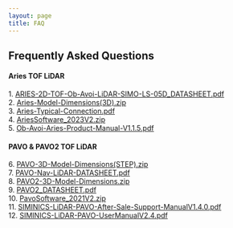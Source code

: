 ```yaml
---
layout: page
title: FAQ
---
```

<div class="col-lg-12 text-center">
	<h2 class="section-heading text-uppercase">Frequently Asked Questions</h2>
</div>

<div class="col-lg-6 text-center">
	<h4 class="section-heading text-uppercase">Aries TOF LiDAR</h4>
</div>
<div style="text-align: left;">
    1. <a href="https://download.siminics.shop/ARIES-2D-TOF-Ob-Avoi-LiDAR-SIMO-LS-05D_DATASHEET.pdf">ARIES-2D-TOF-Ob-Avoi-LiDAR-SIMO-LS-05D_DATASHEET.pdf</a><br>
    2. <a href="https://download.siminics.shop/Aries-Model-Dimensions(3D).zip">Aries-Model-Dimensions(3D).zip</a><br>
    3. <a href="https://download.siminics.shop/Aries-Typical-Connection.pdf">Aries-Typical-Connection.pdf</a><br>
    4. <a href="https://download.siminics.shop/AriesSoftware_2023V2.zip">AriesSoftware_2023V2.zip</a><br>
    5. <a href="https://download.siminics.shop/Ob-Avoi-Aries-Product-Manual-V1.1.5.pdf">Ob-Avoi-Aries-Product-Manual-V1.1.5.pdf</a><br>
</div>
<div class="col-lg-6 text-center">
	<h4 class="section-heading text-uppercase">PAVO & PAVO2 TOF LiDAR</h4>
</div>
<div style="text-align: left;">
    6. <a href="https://download.siminics.shop/PAVO-3D-Model-Dimensions(STEP).zip">PAVO-3D-Model-Dimensions(STEP).zip</a><br>
    7. <a href="https://download.siminics.shop/PAVO-Nav-LiDAR-DATASHEET.pdf">PAVO-Nav-LiDAR-DATASHEET.pdf</a><br>
    8. <a href="https://download.siminics.shop/PAVO2-3D-Model-Dimensions.zip">PAVO2-3D-Model-Dimensions.zip</a><br>
    9. <a href="https://download.siminics.shop/PAVO2_DATASHEET.pdf">PAVO2_DATASHEET.pdf</a><br>
    10. <a href="https://download.siminics.shop/PavoSoftware_2021V2.zip">PavoSoftware_2021V2.zip</a><br>
    11. <a href="https://download.siminics.shop/SIMINICS-LiDAR-PAVO-After-Sale-Support-ManualV1.4.0.pdf">SIMINICS-LiDAR-PAVO-After-Sale-Support-ManualV1.4.0.pdf</a><br>
    12. <a href="https://download.siminics.shop/SIMINICS-LiDAR-PAVO-UserManualV2.4.pdf">SIMINICS-LiDAR-PAVO-UserManualV2.4.pdf</a>
</div>

